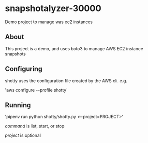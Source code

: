 # snapshotalyzer-30000

Demo project to manage was ec2 instances


## About

This project is a demo, and uses boto3 to manage AWS EC2 instance snapshots

## Configuring

shotty uses the configuration file created by the AWS cli. e.g.

'aws configure --profile shotty'

## Running

'pipenv run python shotty/shotty.py <command> <--project=PROJECT>'

*command* is list, start, or stop

*project* is optional
